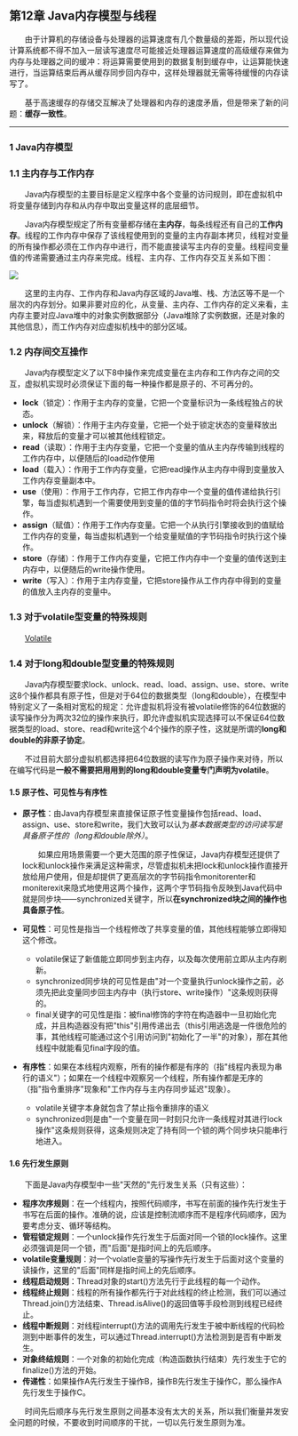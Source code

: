 ## 第12章 Java内存模型与线程

　　由于计算机的存储设备与处理器的运算速度有几个数量级的差距，所以现代设计算系统都不得不加入一层读写速度尽可能接近处理器运算速度的高级缓存来做为内存与处理器之间的缓冲：将运算需要使用到的数据复制到缓存中，让运算能快速进行，当运算结束后再从缓存同步回内存中，这样处理器就无需等待缓慢的内存读写了。

　　基于高速缓存的存储交互解决了处理器和内存的速度矛盾，但是带来了新的问题：**缓存一致性**。

***

### 1 Java内存模型

### 1.1 主内存与工作内存

　　Java内存模型的主要目标是定义程序中各个变量的访问规则，即在虚拟机中将变量存储到内存和从内存中取出变量这样的底层细节。

　　Java内存模型规定了所有变量都存储在**主内存**，每条线程还有自己的**工作内存**。线程的工作内存中保存了该线程使用到的变量的主内存副本拷贝，线程对变量的所有操作都必须在工作内存中进行，而不能直接读写主内存的变量。线程间变量值的传递需要通过主内存来完成。线程、主内存、工作内存交互关系如下图：

![](https://raw.githubusercontent.com/NieJianJian/AndroidNotes/master/Picture/memorymodel.jpg)

　　这里的主内存、工作内存和Java内存区域的Java堆、栈、方法区等不是一个层次的内存划分。如果非要对应的化，从变量、主内存、工作内存的定义来看，主内存主要对应Java堆中的对象实例数据部分（Java堆除了实例数据，还是对象的其他信息），而工作内存对应虚拟机栈中的部分区域。

### 1.2 内存间交互操作

　　Java内存模型定义了以下8中操作来完成变量在主内存和工作内存之间的交互，虚拟机实现时必须保证下面的每一种操作都是原子的、不可再分的。

* **lock**（锁定）：作用于主内存的变量，它把一个变量标识为一条线程独占的状态。
* **unlock**（解锁）：作用于主内存变量，它把一个处于锁定状态的变量释放出来，释放后的变量才可以被其他线程锁定。
* **read**（读取）：作用于主内存变量，它把一个变量的值从主内存传输到线程的工作内存中，以便随后的load动作使用
* **load**（载入）：作用于工作内存变量，它把read操作从主内存中得到变量放入工作内存变量副本中。
* **use**（使用）：作用于工作内存，它把工作内存中一个变量的值传递给执行引擎，每当虚拟机遇到一个需要使用到变量的值的字节码指令时将会执行这个操作。
* **assign**（赋值）：作用于工作内存变量。它把一个从执行引擎接收到的值赋给工作内存的变量，每当虚拟机遇到一个给变量赋值的字节码指令时执行这个操作。
* **store**（存储）：作用于工作内存变量，它把工作内存中一个变量的值传送到主内存中，以便随后的write操作使用。
* **write**（写入）：作用于主内存变量，它把store操作从工作内存中得到的变量的值放入主内存的变量中。

### 1.3 对于volatile型变量的特殊规则

　　[Volatile](https://github.com/NieJianJian/AndroidNotes/blob/master/ReadingNotes/Book1/Volatile.md)

### 1.4 对于long和double型变量的特殊规则

　　Java内存模型要求lock、unlock、read、load、assign、use、store、write这8个操作都具有原子性，但是对于64位的数据类型（long和double），在模型中特别定义了一条相对宽松的规定：允许虚拟机将没有被volatile修饰的64位数据的读写操作分为两次32位的操作来执行，即允许虚拟机实现选择可以不保证64位数据类型的load、store、read和write这个4个操作的原子性，这就是所谓的**long和double的非原子协定**。

　　不过目前大部分虚拟机都选择把64位数据的读写作为原子操作来对待，所以在编写代码是**一般不需要把用用到的long和double变量专门声明为volatile**。

#### 1.5 原子性、可见性与有序性

* **原子性**：由Java内存模型来直接保证原子性变量操作包括read、load、assign、use、store和write，我们大致可以认为*基本数据类型的访问读写是具备原子性的（long和double除外）*。

  　　如果应用场景需要一个更大范围的原子性保证，Java内存模型还提供了lock和unlock操作来满足这种需求，尽管虚拟机未把lock和unlock操作直接开放给用户使用，但是却提供了更高层次的字节码指令monitorenter和moniterexit来隐式地使用这两个操作，这两个字节码指令反映到Java代码中就是同步块——synchronized关键字，所以**在synchronized块之间的操作也具备原子性**。

* **可见性**：可见性是指当一个线程修改了共享变量的值，其他线程能够立即得知这个修改。
  * volatile保证了新值能立即同步到主内存，以及每次使用前立即从主内存刷新。
  * synchronized同步块的可见性是由"对一个变量执行unlock操作之前，必须先把此变量同步回主内存中（执行store、write操作）"这条规则获得的。
  * final关键字的可见性是指：被final修饰的字符在构造器中一旦初始化完成，并且构造器没有把"this"引用传递出去（this引用逃逸是一件很危险的事，其他线程可能通过这个引用访问到"初始化了一半"的对象），那在其他线程中就能看见final字段的值。

* **有序性**：如果在本线程内观察，所有的操作都是有序的（指"线程内表现为串行的语义"）；如果在一个线程中观察另一个线程，所有操作都是无序的（指"指令重排序"现象和"工作内存与主内存同步延迟"现象）。
  * volatile关键字本身就包含了禁止指令重排序的语义
  * synchronized则是由"一个变量在同一时刻只允许一条线程对其进行lock操作"这条规则获得，这条规则决定了持有同一个锁的两个同步块只能串行地进入。

#### 1.6 先行发生原则

　　下面是Java内存模型中一些"天然的"先行发生关系（只有这些）：

* **程序次序规则**：在一个线程内，按照代码顺序，书写在前面的操作先行发生于书写在后面的操作。准确的说，应该是控制流顺序而不是程序代码顺序，因为要考虑分支、循环等结构。
* **管程锁定规则**：一个unlock操作先行发生于后面对同一个锁的lock操作。这里必须强调是同一个锁，而"后面"是指时间上的先后顺序。
* **volatile变量规则**：对一个volatle变量的写操作先行发生于后面对这个变量的读操作，这里的"后面"同样是指时间上的先后顺序。
* **线程启动规则**：Thread对象的start()方法先行于此线程的每一个动作。
* **线程终止规则**：线程的所有操作都先行于对此线程的终止检测，我们可以通过Thread.join()方法结束、Thread.isAlive()的返回值等手段检测到线程已经终止。
* **线程中断规则**：对线程interrupt()方法的调用先行发生于被中断线程的代码检测到中断事件的发生，可以通过Thread.interrupt()方法检测到是否有中断发生。
* **对象终结规则**：一个对象的初始化完成（构造函数执行结束）先行发生于它的finalize()方法的开始。
* **传递性**：如果操作A先行发生于操作B，操作B先行发生于操作C，那么操作A先行发生于操作C。

　　时间先后顺序与先行发生原则之间基本没有太大的关系，所以我们衡量并发安全问题的时候，不要收到时间顺序的干扰，一切以先行发生原则为准。


